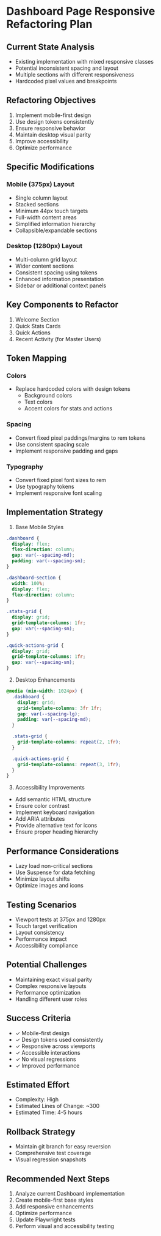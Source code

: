# Dashboard Page Responsive Refactoring Plan

## Current State Analysis
- Existing implementation with mixed responsive classes
- Potential inconsistent spacing and layout
- Multiple sections with different responsiveness
- Hardcoded pixel values and breakpoints

## Refactoring Objectives
1. Implement mobile-first design
2. Use design tokens consistently
3. Ensure responsive behavior
4. Maintain desktop visual parity
5. Improve accessibility
6. Optimize performance

## Specific Modifications

### Mobile (375px) Layout
- Single column layout
- Stacked sections
- Minimum 44px touch targets
- Full-width content areas
- Simplified information hierarchy
- Collapsible/expandable sections

### Desktop (1280px) Layout
- Multi-column grid layout
- Wider content sections
- Consistent spacing using tokens
- Enhanced information presentation
- Sidebar or additional context panels

## Key Components to Refactor
1. Welcome Section
2. Quick Stats Cards
3. Quick Actions
4. Recent Activity (for Master Users)

## Token Mapping

### Colors
- Replace hardcoded colors with design tokens
  - Background colors
  - Text colors
  - Accent colors for stats and actions

### Spacing
- Convert fixed pixel paddings/margins to rem tokens
- Use consistent spacing scale
- Implement responsive padding and gaps

### Typography
- Convert fixed pixel font sizes to rem
- Use typography tokens
- Implement responsive font scaling

## Implementation Strategy

1. Base Mobile Styles
```css
.dashboard {
  display: flex;
  flex-direction: column;
  gap: var(--spacing-md);
  padding: var(--spacing-sm);
}

.dashboard-section {
  width: 100%;
  display: flex;
  flex-direction: column;
}

.stats-grid {
  display: grid;
  grid-template-columns: 1fr;
  gap: var(--spacing-sm);
}

.quick-actions-grid {
  display: grid;
  grid-template-columns: 1fr;
  gap: var(--spacing-sm);
}
```

2. Desktop Enhancements
```css
@media (min-width: 1024px) {
  .dashboard {
    display: grid;
    grid-template-columns: 3fr 1fr;
    gap: var(--spacing-lg);
    padding: var(--spacing-md);
  }

  .stats-grid {
    grid-template-columns: repeat(2, 1fr);
  }

  .quick-actions-grid {
    grid-template-columns: repeat(3, 1fr);
  }
}
```

3. Accessibility Improvements
- Add semantic HTML structure
- Ensure color contrast
- Implement keyboard navigation
- Add ARIA attributes
- Provide alternative text for icons
- Ensure proper heading hierarchy

## Performance Considerations
- Lazy load non-critical sections
- Use Suspense for data fetching
- Minimize layout shifts
- Optimize images and icons

## Testing Scenarios
- Viewport tests at 375px and 1280px
- Touch target verification
- Layout consistency
- Performance impact
- Accessibility compliance

## Potential Challenges
- Maintaining exact visual parity
- Complex responsive layouts
- Performance optimization
- Handling different user roles

## Success Criteria
- ✓ Mobile-first design
- ✓ Design tokens used consistently
- ✓ Responsive across viewports
- ✓ Accessible interactions
- ✓ No visual regressions
- ✓ Improved performance

## Estimated Effort
- Complexity: High
- Estimated Lines of Change: ~300
- Estimated Time: 4-5 hours

## Rollback Strategy
- Maintain git branch for easy reversion
- Comprehensive test coverage
- Visual regression snapshots

## Recommended Next Steps
1. Analyze current Dashboard implementation
2. Create mobile-first base styles
3. Add responsive enhancements
4. Optimize performance
5. Update Playwright tests
6. Perform visual and accessibility testing
